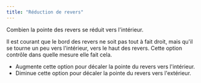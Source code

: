 ```yaml
---
title: "Réduction de revers"
---
```


Combien la pointe des revers se réduit vers l'intérieur.

Il est courant que le bord des revers ne soit pas tout à fait droit, mais qu'il se tourne un peu vers l'intérieur, vers le haut des revers. Cette option contrôle dans quelle mesure elle fait cela.

- Augmente cette option pour décaler la pointe du revers vers l'intérieur.
- Diminue cette option pour décaler la pointe du revers vers l'extérieur.




